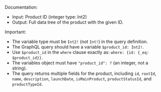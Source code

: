 Documentation:
- Input: Product ID (integer type: Int2)
- Output: Full data tree of the product with the given ID.

Important:
- The variable type must be `Int2!` (not `Int!`) in the query definition.
- The GraphQL query should have a variable `$product_id: Int2!`.
- Use `$product_id` in the `where` clause exactly as: `where: {id: {_eq: $product_id}}`.
- The variables object must have `"product_id": ?` (an integer, not a string).
- The query returns multiple fields for the product, including `id`, `rootId`, `name`, `description`, `launchDate`, `isMainProduct`, `productStatusId`, and `productTypeId`.
